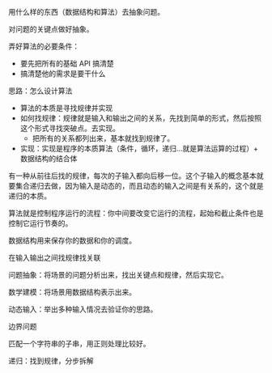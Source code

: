 
用什么样的东西（数据结构和算法）去抽象问题。

对问题的关键点做好抽象。

弄好算法的必要条件：

* 要先把所有的基础 API 搞清楚
* 搞清楚他的需求是要干什么

思路：怎么设计算法

* 算法的本质是寻找规律并实现
* 如何找规律：规律就是输入和输出之间的关系，先找到简单的形式，然后按照这个形式寻找突破点。去实现。
  * 把所有的关系都列出来，基本就找到规律了。
* 实现：实现是程序的本质算法（条件，循环，递归...就是算法运算的过程）+ 数据结构的结合体



有一种从前往后找的规律，每次的子输入都向后移一位。这个子输入的概念基本就要集合递归去做，因为输入是动态的，而且动态的输入之间是有关系的，这个就是递归的本质。

算法就是控制程序运行的流程：你中间要改变它运行的流程，起始和截止条件也是控制它运行节奏的。

数据结构用来保存你的数据和你的调度。

在输入输出之间找规律找关联

问题抽象：将场景的问题分析出来，找出关键点和规律，然后实现它。

数学建模：将场景用数据结构表示出来。

动态输入：举出多种输入情况去验证你的思路。

边界问题



匹配一个字符串的子串，用正则处理比较好。

递归：找到规律，分步拆解